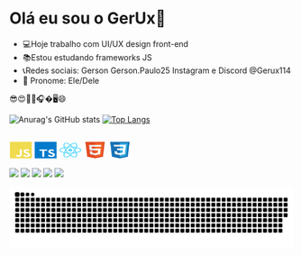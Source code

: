 # Olá eu sou o GerUx👋


- 💻Hoje trabalho com UI/UX design front-end
- 📚Estou estudando frameworks JS
- 📞Redes sociais: Gerson Gerson.Paulo25 Instagram e Discord  @Gerux114
- 🧍 Pronome: Ele/Dele

😎😍🐱‍👤🎧�🖥😄


![Anurag's GitHub stats](https://github-readme-stats.vercel.app/api?username=Gerson-ux&show_icons=true&theme=synthwave)
[![Top Langs](https://github-readme-stats.vercel.app/api/top-langs/?username=Gerson-ux&theme=synthwave&exclude_repo=github-readme-stats,anuraghazra.github.io)](https://github.com/anuraghazra/github-readme-stats)



<div style="display: inline_block"><br>
  <img align="center" alt="Rafa-Js" height="30" width="40" src="https://raw.githubusercontent.com/devicons/devicon/master/icons/javascript/javascript-plain.svg">
  <img align="center" alt="Rafa-Ts" height="30" width="40" src="https://raw.githubusercontent.com/devicons/devicon/master/icons/typescript/typescript-plain.svg">
  <img align="center" alt="Rafa-React" height="30" width="40" src="https://raw.githubusercontent.com/devicons/devicon/master/icons/react/react-original.svg">
  <img align="center" alt="Rafa-HTML" height="30" width="40" src="https://raw.githubusercontent.com/devicons/devicon/master/icons/html5/html5-original.svg">
  <img align="center" alt="Rafa-CSS" height="30" width="40" src="https://raw.githubusercontent.com/devicons/devicon/master/icons/css3/css3-original.svg">
</div>


<br>
<div> 
  <a href="https://facebook.com/" target="_blank"><img src="https://img.shields.io/badge/Facebook-1877F2?style=for-the-badge&logo=facebook&logoColor=white" target="_blank"></a>
  <a href="https://instagram.com/gerson.paulo25" target="_blank"><img src="https://img.shields.io/badge/-Instagram-%23E4405F?style=for-the-badge&logo=instagram&logoColor=white" target="_blank"></a>
 <a href="https://discord.gg/gerux114#5730" target="_blank"><img src="https://img.shields.io/badge/Discord-7289DA?style=for-the-badge&logo=discord&logoColor=white" target="_blank"></a> 
  <a href = "mailto:gersonpaulo114@gmail.com"><img src="https://img.shields.io/badge/Gmail-D14836?style=for-the-badge&logo=gmail&logoColor=white" target="_blank"></a>
  <a href="https://www.linkedin.com/in/gerson-paulo-7b4867212" target="_blank"><img src="https://img.shields.io/badge/-LinkedIn-%230077B5?style=for-the-badge&logo=linkedin&logoColor=white" target="_blank"></a> 
</div>



 
  ![Snake animation](https://github.com/Gerson-ux/Gerson-ux/blob/output/github-contribution-grid-snake.svg)
